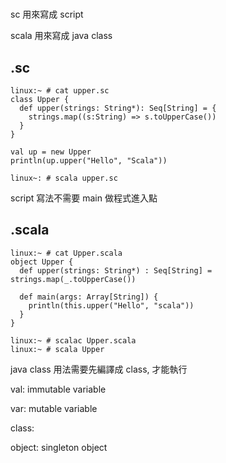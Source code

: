 #

sc 用來寫成 script

scala 用來寫成 java class


## .sc

```
linux:~ # cat upper.sc
class Upper {
  def upper(strings: String*): Seq[String] = {
    strings.map((s:String) => s.toUpperCase())
  }
}

val up = new Upper
println(up.upper("Hello", "Scala"))

linux~: # scala upper.sc
```
script 寫法不需要 main 做程式進入點


## .scala

```
linux:~ # cat Upper.scala
object Upper {
  def upper(strings: String*) : Seq[String] = strings.map(_.toUpperCase())

  def main(args: Array[String]) {
    println(this.upper("Hello", "scala"))
  }
}

linux:~ # scalac Upper.scala
linux:~ # scala Upper
```

java class 用法需要先編譯成 class, 才能執行


val: immutable variable

var: mutable variable

class:

object: singleton object